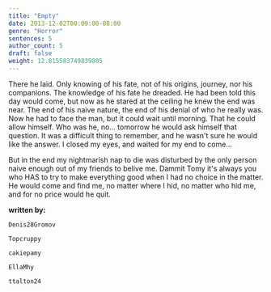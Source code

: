 ```yaml
---
title: "Empty"
date: 2013-12-02T00:00:00-08:00
genre: "Horror"
sentences: 5
author_count: 5
draft: false
weight: 12.815583749839805
---
```



There he laid. Only knowing of his fate, not of his origins, journey, nor his companions. The knowledge of his fate he dreaded.
He had been told this day would come, but now as he stared at the ceiling he knew the end was near. The end of his naive nature, the end of his denial of who he really was. Now he had to face the man, but it could wait until morning. That he could allow himself.
Who was he, no... tomorrow he would ask himself that question. It was a difficult thing to remember, and he wasn't sure he would like the answer.
I closed my eyes, and waited for my end to come...

But in the end my nightmarish nap to die was disturbed by the only person naive enough out of my friends to belive me. Dammit Tomy it's always you who HAS to try to make everything good when I had no choice in the matter. He would come and find me, no matter where I hid, no matter who hid me, and for no price would he quit.

**written by:**

`Denis28Gromov`

`Topcruppy`

`cakiepamy`

`EllaMhy`

`ttalton24`


